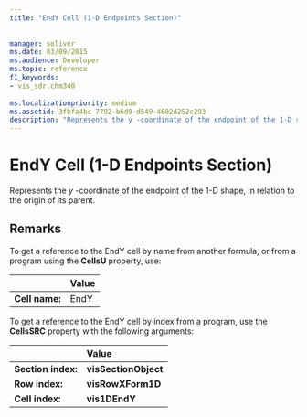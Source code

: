 ```yaml
---
title: "EndY Cell (1-D Endpoints Section)"
 
 
manager: soliver
ms.date: 03/09/2015
ms.audience: Developer
ms.topic: reference
f1_keywords:
- vis_sdr.chm340
 
ms.localizationpriority: medium
ms.assetid: 3fbfa4bc-7792-b6d9-d549-4602d252c293
description: "Represents the y -coordinate of the endpoint of the 1-D shape, in relation to the origin of its parent."
---
```


# EndY Cell (1-D Endpoints Section)

Represents the  *y*  -coordinate of the endpoint of the 1-D shape, in relation to the origin of its parent. 
  
## Remarks

To get a reference to the EndY cell by name from another formula, or from a program using the **CellsU** property, use: 
  
||Value |
|:-----|:-----|
| **Cell name:**  <br/> | EndY  <br/> |
   
To get a reference to the EndY cell by index from a program, use the **CellsSRC** property with the following arguments: 
  
||Value |
|:-----|:-----|
| **Section index:**  <br/> |**visSectionObject** <br/> |
| **Row index:**  <br/> |**visRowXForm1D** <br/> |
| **Cell index:**  <br/> |**vis1DEndY** <br/> |
   

